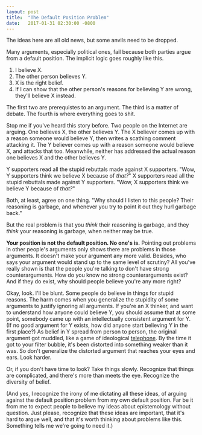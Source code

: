 ```yaml
---
layout: post
title:  "The Default Position Problem"
date:   2017-01-31 02:30:00 -0800
---
```


The ideas here are all old news, but some anvils need to be dropped.

Many arguments, especially political ones, fail because both parties argue from a
default position. The implicit logic goes roughly like this.

1. I believe X.
2. The other person believes Y.
3. X is the right belief.
4. If I can show that the other person's reasons for believing Y are wrong,
they'll believe X instead.

The first two are prerequistes to an argument. The third is a matter of debate.
The fourth is where everything goes to shit.

Stop me if you've heard this story before. Two people on the Internet are arguing.
One believes X, the other believes Y. The X believer comes up with a reason
someone would believe Y, then writes a scathing comment attacking it. The Y
believer comes up with a reason someone would believe X, and attacks that too.
Meanwhile, neither has addressed the actual
reason one believes X and the other believes Y.

Y supporters read all the stupid rebuttals made against X
supporters. "Wow, Y supporters think we believe X because of *that?*" X
supporters read all the stupid rebuttals made against Y supporters.
"Wow, X supporters think we believe Y because of *that?*"

Both, at least, agree on one thing. "Why should I listen to this people? Their
reasoning is garbage, and whenever you try to point it out they hurl garbage
back."

But the real problem is that you *think* their reasoning is garbage,
and they *think* your reasoning is garbage, when neither may be true.

**Your position is not the default position. No one's is.**
Pointing out problems in other people's arguments only shows there are problems
in those arguments. It doesn't make your argument any more valid.
Besides, who says your argument would stand up to the same level of scrutiny? All you've really shown
is that the people you're talking to don't have strong counterarguments. How do
you know no strong counterarguments exist? And if they do exist, why should
people believe you're any more right?

Okay, look. I'll be blunt. Some people do believe in things for stupid reasons.
The harm comes when you generalize the stupidity of some arguments to justify
ignoring all arguments. If you're an X thinker, and want to understand how
anyone could believe Y, you should assume that at some point, somebody came
up with an intellectually consistent argument for Y. (If no good argument for Y exists, how did
anyone start believing Y in the first place?)
As belief in Y spread from person to person, the original argument got muddled, like a game of
ideological [telephone](https://en.wikipedia.org/wiki/Chinese_whispers).
By the time it got to your filter bubble, it's been distorted
into something weaker than it was. So don't generalize the
distorted argument that reaches your eyes and ears. Look harder.

Or, if you don't have time to look? Take things slowly. Recognize that things
are complicated, and there's more than meets the eye.
Recognize the diversity of belief.

(And yes, I recognize the irony of me dictating all these ideas, of arguing
against the default position problem from my own default position.
Far be it from me to expect people to believe my ideas about epistemology
without question. Just please, recognize that these ideas are important,
that it's hard to argue well, and that it's worth thinking about problems
like this. Something tells me we're going to need it.)
